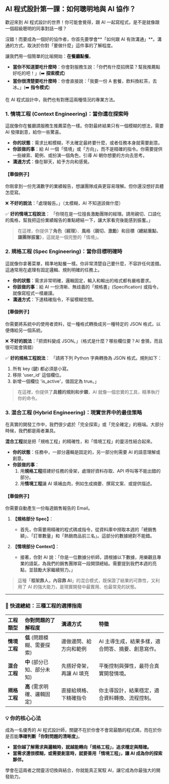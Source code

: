 ## AI 程式設計第一課：如何聰明地與 AI 協作？

歡迎來到 AI 程式設計的世界！你可能會覺得，跟 AI 一起寫程式，是不是就像跟一個超級聰明的同事對話一樣？

沒錯！而要成為一個好的協作者，你首先要學會**「如何跟 AI 有效溝通」**。溝通的方式，取決於你對「要做什麼」這件事的了解程度。

讓我們用一個簡單的比喻開始：**在餐廳點餐**。

*   **當你不知道要吃什麼時**：你會對服務生說：「你們有什麼招牌菜？幫我推薦點好吃的吧！」(➡️ **探索模式**)
*   **當你很清楚要吃什麼時**：你會直接說：「我要一份 A 套餐，飲料換紅茶，去冰。」(➡️ **指令模式**)

在 AI 程式設計中，我們也有對應這兩種情況的專業方法。


### 1. 情境工程 (Context Engineering)：當你還在探索時

這就像你在餐廳請服務生推薦菜色一樣。你對最終結果只有一個模糊的想法，需要 AI 發揮創意，給你一些驚喜。

*   **你的狀態**：需求比較模糊，不太確定最終要什麼，或者任務本身就需要創意。
*   **你該做的事**：給 AI 一個「情境」或「方向」，而不是精確的指令。你需要提供一些線索、範例、或扮演一個角色，引導 AI 朝你想要的方向去思考。
*   **溝通方式**：像在聊天，給予方向和感覺。

#### **【舉個例子】**

你剛拿到一份充滿數字的業績報告，想讓團隊成員更容易理解。但你還沒想好具體怎麼寫。

❌ **不好的說法**：「處理報告。」（太模糊，AI 不知道該做什麼）

✅ **好的情境工程說法**：
「你現在是一位擅長激勵團隊的經理。請用親切、口語化的風格，幫我把這份業績報告的重點總結一下，讓大家看完後能感到振奮。」

> 在這裡，你提供了**角色（經理）**、**風格（親切、激勵）**和**目標（總結重點、讓團隊振奮）**，這就是一個完整的「情境」。



### 2. 規格工程 (Spec Engineering)：當你目標明確時

這就像你拿著菜單，精準地點餐一樣。你非常清楚自己要什麼，不容許任何差錯。這通常用在處理有固定邏輯、規則明確的任務上。

*   **你的狀態**：需求非常明確，邏輯固定，輸入和輸出的格式都有嚴格要求。
*   **你該做的事**：給 AI 一份清晰、無歧義的「規格書」(Specification) 或指令，就像寫程式一樣嚴謹。
*   **溝通方式**：下達精確指令，不留模糊空間。

#### **【舉個例子】**

你需要將系統中的使用者資料，從一種格式轉換成另一種特定的 JSON 格式，以便傳給另一個系統。

❌ **不好的說法**：「把資料變成 JSON。」（格式是什麼？哪些欄位要？AI 會猜，而且很可能會猜錯）

✅ **好的規格工程說法**：
「請將下列 Python 字典轉換為 JSON 格式。規則如下：
1.  所有 key (鍵) 都必須是小寫。
2.  移除 'user_id' 這個欄位。
3.  新增一個欄位 'is_active'，值固定為 true。」

> 在這裡，你提供了**具體的規則和步驟**，AI 就像一個忠實的工具，精準執行你的命令。



### 3. 混合工程 (Hybrid Engineering)：現實世界中的最佳策略

在真實的開發工作中，我們很少處於「完全探索」或「完全確定」的極端。大部分時候，我們都是兩者兼具。

**混合工程**就是把「規格工程」的精確性，和「情境工程」的靈活性結合起來。

*   **你的狀態**：任務中，一部分邏輯是固定的，另一部分則需要 AI 的語意理解或創意。
*   **你該做的事**：
    1.  用**規格工程**搭建好任務的骨架，處理好資料存取、API 呼叫等不能出錯的部分。
    2.  用**情境工程**讓 AI 填補血肉，例如生成摘要、撰寫文案、或提供描述。

#### **【舉個例子】**

你需要自動產生一份每週銷售報告的 Email。

1.  **【規格部分 Spec】**：
    *   首先，你需要用精確的程式碼或指令，從資料庫中撈取本週的「總銷售額」、「訂單數量」和「熱銷商品前三名」。這部分的數據絕對不能錯。

2.  **【情境部分 Context】**：
    *   接著，你對 AI 說：「你是一位數據分析師，請根據以下數據，用樂觀且專業的語氣，為我們的銷售團隊寫一段開頭總結。需要提到我們本週的亮點，並鼓勵大家繼續努力。」

> 這種「**框架靠人，內容靠 AI**」的混合模式，既保證了結果的可靠性，又利用了 AI 的強大能力，是現實開發中最實用、也最常見的狀態。

---

### 🧠 快速總結：三種工程的選擇指南

| 工程類型 | 你對問題的了解程度 | 溝通方式 | 特徵 |
| :--- | :--- | :--- | :--- |
| **情境工程** | **低** (問題模糊、需要探索) | 邊做邊問、給方向和範例 | AI 主導生成，結果多樣，適合問答、摘要、創意寫作。 |
| **混合工程** | **中** (部分已知、部分未知) | 先搭好骨架，再讓 AI 填充 | 平衡控制與彈性，最符合真實開發情境。 |
| **規格工程** | **高** (需求明確、邏輯固定) | 直接給規格、下精確指令 | 你主導設計，結果穩定，適合資料轉換、流程控制。 |

### 💡 你的核心心法

成為一名優秀的 AI 程式設計師，關鍵不在於你會不會寫最酷的程式碼，而在於你是否能**準確判斷「你對問題的清晰度」**。

*   **當你越了解需求與邏輯時，就越能轉向「規格工程」，追求穩定與精確。**
*   **當需求還很模糊，或需要創意時，就要善用「情境工程」，讓 AI 成為你的探索夥伴。**

學會在這兩者之間靈活切換與結合，你就能真正駕馭 AI，讓它成為你最強大的開發助力。